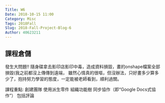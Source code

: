 ```yaml
---
Title: W6
Date: 2018-10-15 11:00
Category: Misc
Tags: 2018Fall
Slug: 2018-Fall-Project-Blog-6
Author: 40623211
---
```




<!-- PELICAN_END_SUMMARY -->

課程倉儲
----

發生大問題!!
隨身碟拿去影印店影印中毒，造成資料損毀，畫的onshape檔案全部損毀(我之前都沒上傳傳到遠端，
雖然心情真的很嘔，但沒辦法，只好畫多少算多少了，抱持努力學習的態度，一定能被老師看到，順利過關。

課程重點:
創建團隊
使用派生零件
組織功能樹
同步協作（即“Google Docs式協作”）
包括評論

